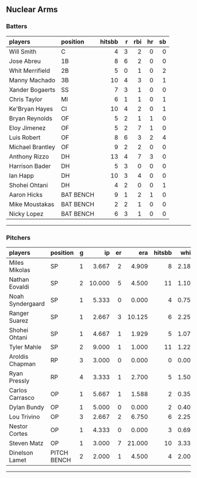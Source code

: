 ## Nuclear Arms

### Batters

 
|players          |position  | hitsbb|  r| rbi| hr| sb| 
|:----------------|:---------|------:|--:|---:|--:|--:| 
|Will Smith       |C         |      4|  3|   2|  0|  0| 
|Jose Abreu       |1B        |      8|  6|   2|  0|  0| 
|Whit Merrifield  |2B        |      5|  0|   1|  0|  2| 
|Manny Machado    |3B        |     10|  4|   3|  0|  1| 
|Xander Bogaerts  |SS        |      7|  3|   1|  0|  0| 
|Chris Taylor     |MI        |      6|  1|   1|  0|  1| 
|Ke'Bryan Hayes   |CI        |     10|  4|   2|  0|  1| 
|Bryan Reynolds   |OF        |      5|  2|   1|  1|  0| 
|Eloy Jimenez     |OF        |      5|  2|   7|  1|  0| 
|Luis Robert      |OF        |      8|  6|   3|  2|  4| 
|Michael Brantley |OF        |      9|  2|   2|  0|  0| 
|Anthony Rizzo    |DH        |     13|  4|   7|  3|  0| 
|Harrison Bader   |DH        |      5|  3|   0|  0|  0| 
|Ian Happ         |DH        |     10|  3|   4|  0|  0| 
|Shohei Ohtani    |DH        |      4|  2|   0|  0|  1| 
|Aaron Hicks      |BAT BENCH |      9|  1|   2|  1|  0| 
|Mike Moustakas   |BAT BENCH |      2|  2|   1|  0|  0| 
|Nicky Lopez      |BAT BENCH |      6|  3|   1|  0|  0| 

* * *

### Pitchers

 
|players          |position    |  g|     ip| er|    era| hitsbb|  whip| so|  w| sv| 
|:----------------|:-----------|--:|------:|--:|------:|------:|-----:|--:|--:|--:| 
|Miles Mikolas    |SP          |  1|  3.667|  2|  4.909|      8| 2.182|  1|  0|  0| 
|Nathan Eovaldi   |SP          |  2| 10.000|  5|  4.500|     11| 1.100| 13|  1|  0| 
|Noah Syndergaard |SP          |  1|  5.333|  0|  0.000|      4| 0.750|  1|  1|  0| 
|Ranger Suarez    |SP          |  1|  2.667|  3| 10.125|      6| 2.250|  1|  0|  0| 
|Shohei Ohtani    |SP          |  1|  4.667|  1|  1.929|      5| 1.071|  9|  0|  0| 
|Tyler Mahle      |SP          |  2|  9.000|  1|  1.000|     11| 1.222| 11|  1|  0| 
|Aroldis Chapman  |RP          |  3|  3.000|  0|  0.000|      0| 0.000|  5|  0|  1| 
|Ryan Pressly     |RP          |  4|  3.333|  1|  2.700|      5| 1.500|  2|  0|  3| 
|Carlos Carrasco  |OP          |  1|  5.667|  1|  1.588|      2| 0.353|  5|  0|  0| 
|Dylan Bundy      |OP          |  1|  5.000|  0|  0.000|      2| 0.400|  2|  1|  0| 
|Lou Trivino      |OP          |  3|  2.667|  2|  6.750|      6| 2.250|  2|  0|  1| 
|Nestor Cortes    |OP          |  1|  4.333|  0|  0.000|      3| 0.692|  5|  0|  0| 
|Steven Matz      |OP          |  1|  3.000|  7| 21.000|     10| 3.333|  5|  0|  0| 
|Dinelson Lamet   |PITCH BENCH |  2|  2.000|  1|  4.500|      4| 2.000|  4|  0|  0| 


* * *


